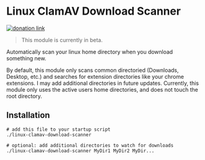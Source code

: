 # Linux ClamAV Download Scanner

[![donation link](https://img.shields.io/badge/buy%20me%20a%20coffee-paypal-blue)](https://paypal.me/shaynejrtaylor?country.x=US&locale.x=en_US)

> This module is currently in beta.

Automatically scan your linux home directory when you download something new.

By default, this module only scans common directoried (Downloads, Desktop, etc.) and searches for extension directories like your chrome extensions.
I may add additional directories in future updates.
Currently, this module only uses the active users home directories, and does not touch the root directory.

## Installation

```shell script
# add this file to your startup script
./linux-clamav-download-scanner

# optional: add additional directories to watch for downloads
./linux-clamav-download-scanner MyDir1 MyDir2 MyDir...
```
